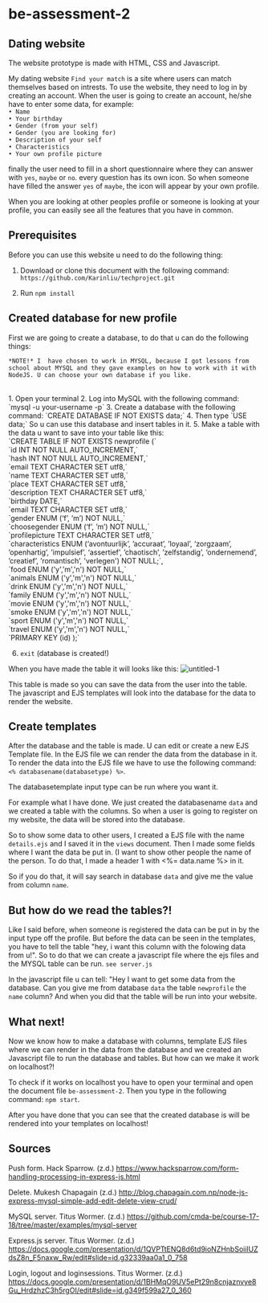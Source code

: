 # be-assessment-2

## Dating website
The website prototype is made with HTML, CSS and Javascript. 

My dating website `Find your match` is a site where users can match themselves based on intrests. To use the website, they need to log in by creating an account. When the user is going to create an account, he/she  have to enter some data, for example: <br>
`• Name ` <br>
`• Your birthday ` <br>
`• Gender (from your self) ` <br>
`• Gender (you are looking for) ` <br>
`• Description of your self ` <br>
`• Characteristics` <br>
`• Your own profile picture ` <br>

finally the user need to fill in a short questionnaire where they can answer with `yes`, `maybe` or `no`. every question has its own icon. So when someone have filled the answer `yes` of `maybe`, the icon will appear by your own profile.

When you are looking at other peoples profile or someone is looking at your profile, you can easily see all the features that you have in common.

## Prerequisites
Before you can use this website u need to do the following thing:

1. Download or clone this document with the following command:
`https://github.com/Karinliu/techproject.git`

2. Run `npm install`


## Created database for new profile
First we are going to create a database, to do that u can do the following things: <br>

`*NOTE!* I  have chosen to work in MYSQL, because I got lessons from school about MYSQL and they gave examples on how to work with it with NodeJS. U can choose your own database if you like.`

<br>
1. Open your terminal
2. Log into MySQL with the following command:  `mysql -u your-username -p`
3. Create a database with the following command: `CREATE DATABASE IF NOT EXISTS data;`
4. Then type `USE data;` So u can use this database and insert tables in it.
5. Make a table with the data u want to save into your table like this:  <br> 
`CREATE TABLE IF NOT EXISTS newprofile (` <br>
`id INT NOT NULL AUTO_INCREMENT,` <br>
`hash INT NOT NULL AUTO_INCREMENT,` <br>
`email TEXT CHARACTER SET utf8,` <br> 
`name TEXT CHARACTER SET utf8,` <br> 
`place TEXT CHARACTER SET utf8,` <br> 
`description TEXT CHARACTER SET utf8,` <br> 
`birthday DATE,` <br> 
`email TEXT CHARACTER SET utf8,` <br> 
`gender ENUM (‘f’, ’m’) NOT NULL,` <br>
`choosegender ENUM (‘f’, ’m’) NOT NULL,` <br>
`profilepicture TEXT CHARACTER SET utf8,` <br>
`characteristics ENUM (‘avontuurlijk’, ’accuraat’, ’loyaal’, ‘zorgzaam’, ’openhartig’, ’impulsief’, ‘assertief’, ’chaotisch’, ’zelfstandig’, ‘ondernemend’, ’creatief’, ’romantisch’, ’verlegen') NOT NULL;`, <br>
`food ENUM ('y','m','n') NOT NULL,` <br> 
`animals ENUM ('y','m','n') NOT NULL,` <br> 
`drink ENUM ('y','m','n') NOT NULL,` <br> 
`family ENUM ('y','m','n') NOT NULL,` <br> 
`movie ENUM ('y','m','n') NOT NULL,` <br> 
`smoke ENUM ('y','m','n') NOT NULL,` <br> 
`sport ENUM ('y','m','n') NOT NULL,` <br> 
`travel ENUM ('y','m','n') NOT NULL,` <br> 
`PRIMARY KEY (id) );`

6. `exit` (database is created!)

When you have made the table it will looks like this:
![untitled-1](https://user-images.githubusercontent.com/32538678/38473121-af837cf0-3b8a-11e8-92af-b04ffba71c95.png)

This table is made so you can save the data from the user into the table. The javascript and EJS templates will look into the database for the data to render the website.

## Create templates
After the database and the table is made. U can edit or create a new EJS Template file. In the EJS file we can render the data from the database in it. To render the data into the EJS file we have to use the following command: `<% databasename(databasetype) %>`.

The databasetemplate input type can be run where you want it.

For example what I have done. We just created the databasename `data` and we created a table with the columns. So when a user is going to register on my website, the data will be stored into the database.

So to show some data to other users, I created a EJS file with the name `details.ejs` and I saved it in the `views` document. Then I made some fields where I want the data be put in. (I want to show other people the name of the person. To do that, I made a header 1 with <%= data.name %> in it. 

So if you do that, it will say search in database `data` and give me the value from column `name`. 

## But how do we read the tables?!
Like I said before, when someone is registered the data can be put in by the input type off the profile. But before the data can be seen in the templates, you have to tell the table "hey, i want this column with the folowing data from u!". So to do that we can create a javascript file where the ejs files and the MYSQL table can be run. `see server.js`

In the javascript file u can tell: "Hey I want to get some data from the database. Can you give me from database `data` the table `newprofile` the `name` column? And when you did that the table will be run into your website.

## What next!
Now we know how to make a database with columns, template EJS files where we can render in the data from the database and we created an Javascript file to run the database and tables. But how can we make it work on localhost?!

To check if it works on localhost you have to open your terminal and open the document file `be-assessment-2`. Then you type in the following command: `npm start`. 

After you have done that you can see that the created database is will be rendered into your templates on localhost!

## Sources
Push form. Hack Sparrow. (z.d.)
https://www.hacksparrow.com/form-handling-processing-in-express-js.html

Delete. Mukesh Chapagain (z.d.) 
http://blog.chapagain.com.np/node-js-express-mysql-simple-add-edit-delete-view-crud/

MySQL server. Titus Wormer. (z.d.)
https://github.com/cmda-be/course-17-18/tree/master/examples/mysql-server

Express.js server. Titus Wormer. (z.d.) https://docs.google.com/presentation/d/1QVPTtENQ8d6td9ioNZHnbSoiilUZdsZ8n_F5naxw_Rw/edit#slide=id.g32339aa0a1_0_758

Login, logout and loginsessions. Titus Wormer. (z.d.) https://docs.google.com/presentation/d/1BHMqO9UV5ePt29n8cnjaznvye8Gu_HrdzhzC3h5rgOI/edit#slide=id.g349f599a27_0_360
